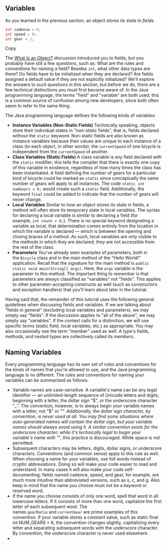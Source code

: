  

## Variables

As you learned in the previous section, an object stores its state in _fields_.

```java
int cadence = 0;
int speed = 0;
int gear = 1;
```

Copy

The [What Is an Object?](https://dev.java/learn/oop/) discussion introduced you to fields, but you probably have still a few questions, such as: What are the rules and conventions for naming a field? Besides `int`, what other data types are there? Do fields have to be initialized when they are declared? Are fields assigned a default value if they are not explicitly initialized? We'll explore the answers to such questions in this section, but before we do, there are a few technical distinctions you must first become aware of. In the Java programming language, the terms "field" and "variable" are both used; this is a common source of confusion among new developers, since both often seem to refer to the same thing.

The Java programming language defines the following kinds of variables:

-   **Instance Variables (Non-Static Fields)** Technically speaking, objects store their individual states in "non-static fields", that is, fields declared without the `static` keyword. Non-static fields are also known as instance variables because their values are unique to each instance of a class (to each object, in other words); the `currentSpeed` of one bicycle is independent from the `currentSpeed` of another.
-   **Class Variables (Static Fields)** A class variable is any field declared with the `static` modifier; this tells the compiler that there is exactly one copy of this variable in existence, regardless of how many times the class has been instantiated. A field defining the number of gears for a particular kind of bicycle could be marked as `static` since conceptually the same number of gears will apply to all instances. The code `static int numGears = 6;` would create such a `static` field. Additionally, the keyword `final` could be added to indicate that the number of gears will never change.
-   **Local Variables** Similar to how an object stores its state in fields, a method will often store its temporary state in local variables. The syntax for declaring a local variable is similar to declaring a field (for example, `int count = 0;`). There is no special keyword designating a variable as local; that determination comes entirely from the location in which the variable is declared — which is between the opening and closing braces of a method. As such, local variables are only visible to the methods in which they are declared; they are not accessible from the rest of the class.
-   **Parameters** You've already seen examples of parameters, both in the `Bicycle` class and in the main method of the "Hello World!" application. Recall that the signature for the main method is `public static void main(String[] args)`. Here, the `args` variable is the parameter to this method. The important thing to remember is that parameters are always classified as "variables" not "fields". This applies to other parameter-accepting constructs as well (such as constructors and exception handlers) that you'll learn about later in the tutorial.

Having said that, the remainder of this tutorial uses the following general guidelines when discussing fields and variables. If we are talking about "fields in general" (excluding local variables and parameters), we may simply say "fields". If the discussion applies to "all of the above", we may simply say "variables". If the context calls for a distinction, we will use specific terms (static field, local variables, etc.) as appropriate. You may also occasionally see the term "member" used as well. A type's fields, methods, and nested types are collectively called its _members_.

## Naming Variables

Every programming language has its own set of rules and conventions for the kinds of names that you're allowed to use, and the Java programming language is no different. The rules and conventions for naming your variables can be summarized as follows:

-   Variable names are case-sensitive. A variable's name can be any legal identifier — an unlimited-length sequence of Unicode letters and digits, beginning with a letter, the dollar sign "$", or the underscore character "_". The convention, however, is to always begin your variable names with a letter, not "$" or "_". Additionally, the dollar sign character, by convention, is never used at all. You may find some situations where auto-generated names will contain the dollar sign, but your variable names should always avoid using it. A similar convention exists for the underscore character; while it's technically legal to begin your variable's name with "_", this practice is discouraged. White space is not permitted.
-   Subsequent characters may be letters, digits, dollar signs, or underscore characters. Conventions (and common sense) apply to this rule as well. When choosing a name for your variables, use full words instead of cryptic abbreviations. Doing so will make your code easier to read and understand. In many cases it will also make your code self-documenting; fields named cadence, speed, and gear, for example, are much more intuitive than abbreviated versions, such as s, c, and g. Also keep in mind that the name you choose must not be a keyword or reserved word.
-   If the name you choose consists of only one word, spell that word in all lowercase letters. If it consists of more than one word, capitalize the first letter of each subsequent word. The names `gearRatio` and `currentGear` are prime examples of this convention. If your variable stores a constant value, such as static final int NUM_GEARS = 6, the convention changes slightly, capitalizing every letter and separating subsequent words with the underscore character. By convention, the underscore character is never used elsewhere.
-